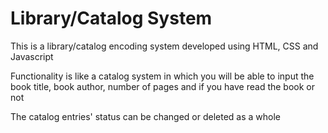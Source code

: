 # Library/Catalog System

This is a library/catalog encoding system developed using HTML, CSS and Javascript

Functionality is like a  catalog system in which you will be able to input the book title, book author, number of pages and if you have read the book or not

The catalog entries' status can be changed or deleted as a whole
